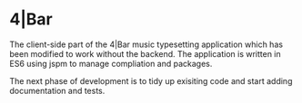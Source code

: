 # 4|Bar 

The client-side part of the 4|Bar music typesetting application which has been modified to work without the backend. The application is written in ES6 using jspm to manage compliation and packages.

The next phase of development is to tidy up exisiting code and start adding documentation and tests.
